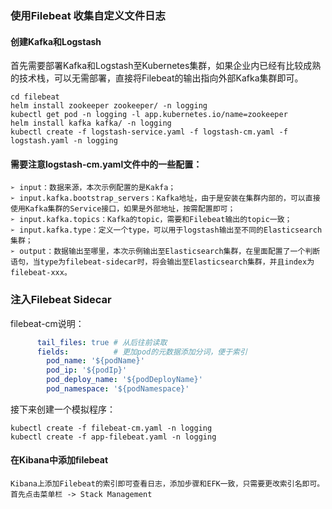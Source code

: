 ### 使用Filebeat 收集自定义文件日志
#### 创建Kafka和Logstash
首先需要部署Kafka和Logstash至Kubernetes集群，如果企业内已经有比较成熟的技术栈，可以无需部署，直接将Filebeat的输出指向外部Kafka集群即可。
```shell
cd filebeat
helm install zookeeper zookeeper/ -n logging
kubectl get pod -n logging -l app.kubernetes.io/name=zookeeper
helm install kafka kafka/ -n logging
kubectl create -f logstash-service.yaml -f logstash-cm.yaml -f logstash.yaml -n logging
```
#### 需要注意logstash-cm.yaml文件中的一些配置：
```text
➢ input：数据来源，本次示例配置的是Kakfa；
➢ input.kafka.bootstrap_servers：Kafka地址，由于是安装在集群内部的，可以直接使用Kafka集群的Service接口，如果是外部地址，按需配置即可；
➢ input.kafka.topics：Kafka的topic，需要和Filebeat输出的topic一致；
➢ input.kafka.type：定义一个type，可以用于logstash输出至不同的Elasticsearch集群；
➢ output：数据输出至哪里，本次示例输出至Elasticsearch集群，在里面配置了一个判断语句，当type为filebeat-sidecar时，将会输出至Elasticsearch集群，并且index为filebeat-xxx。
```

### 注入Filebeat Sidecar
filebeat-cm说明：
```yaml
      tail_files: true # 从后往前读取
      fields:          # 更加pod的元数据添加分词，便于索引
        pod_name: '${podName}'  
        pod_ip: '${podIp}'
        pod_deploy_name: '${podDeployName}'
        pod_namespace: '${podNamespace}'
```
接下来创建一个模拟程序：
```shell
kubectl create -f filebeat-cm.yaml -n logging
kubectl create -f app-filebeat.yaml -n logging

```

#### 在Kibana中添加filebeat
```text
Kibana上添加Filebeat的索引即可查看日志，添加步骤和EFK一致，只需要更改索引名即可。  
首先点击菜单栏 -> Stack Management
```